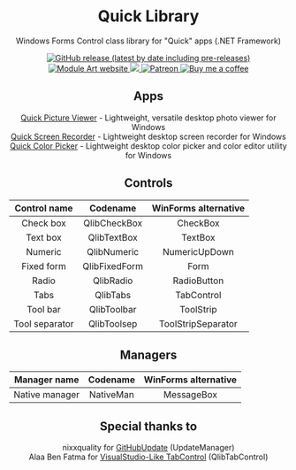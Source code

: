 <h1 align="center">Quick Library</h1>

<p align="center">
  Windows Forms Control class library for "Quick" apps (.NET Framework)
</p>

<p align="center">
  <a href="https://github.com/ModuleArt/quick-picture-viewer/releases">
    <img alt="GitHub release (latest by date including pre-releases)" src="https://img.shields.io/github/v/release/moduleart/quick-library?include_prereleases">
  </a>
  <a href="https://moduleart.github.io">
    <img alt="Module Art website" src="https://img.shields.io/badge/www-moduleart-%2300BCD4">
  </a>
  <a alt="Trello roadmap" href="https://trello.com/b/uLrm7vEH/quick-library">
    <img src="https://img.shields.io/badge/planner-trello-%230079BF">
  </a>
  <a alt="Patreon page" href="https://www.patreon.com/moduleart">
    <img alt="Patreon" src="https://img.shields.io/badge/donate-patreon-%23E85B46">
  </a>
  <a alt="Buy me a coffee" href="https://www.buymeacoffee.com/ModuleArt">
    <img alt="Buy me a coffee" src="https://img.shields.io/badge/buy%20me-a%20coffee-%23FF813F">
  </a>
</p>

<h2 align="center">Apps</h2>
<p align="center">
  <a href="https://github.com/ModuleArt/quick-picture-viewer/">Quick Picture Viewer</a> - Lightweight, versatile desktop photo viewer for Windows<br>
  <a href="https://github.com/ModuleArt/quick-screen-recorder/">Quick Screen Recorder</a> - Lightweight desktop screen recorder for Windows<br>
  <a href="https://github.com/ModuleArt/quick-color-picker/">Quick Color Picker</a> - Lightweight desktop color picker and color editor utility for Windows
</p>

<h2 align="center">Controls</h2>

| Control name | Codename | WinForms alternative |
| :---: | :---: | :---: |
| Check box | QlibCheckBox | CheckBox |
| Text box | QlibTextBox | TextBox |
| Numeric | QlibNumeric | NumericUpDown |
| Fixed form | QlibFixedForm | Form |
| Radio | QlibRadio | RadioButton |
| Tabs | QlibTabs | TabControl |
| Tool bar | QlibToolbar | ToolStrip |
| Tool separator | QlibToolsep | ToolStripSeparator |

<h2 align="center">Managers</h2>

| Manager name | Codename | WinForms alternative |
| :---: | :---: | :---: |
| Native manager | NativeMan | MessageBox |

<h2 align="center">Special thanks to</h2>
<p align="center">
  nixxquality for <a href="https://github.com/nixxquality/GitHubUpdate/">GitHubUpdate</a> (UpdateManager)<br>
  Alaa Ben Fatma for <a href="https://www.codeproject.com/Articles/1106140/VisualStudio-Like-TabControl">VisualStudio-Like TabControl</a> (QlibTabControl)
</p>
